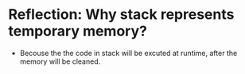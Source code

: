 # Reflection: Why stack represents temporary memory?
- Becouse the the code in stack will be excuted at runtime, after the memory will be cleaned.
